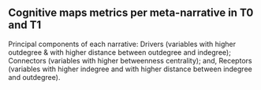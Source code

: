 ## Cognitive maps metrics per meta-narrative in T0 and T1

Principal components of each narrative: 
Drivers (variables with higher outdegree & with higher distance between outdegree and indegree); 
Connectors (variables with higher betweenness centrality); and, 
Receptors (variables with higher indegree and with higher distance between indegree and outdegree).
